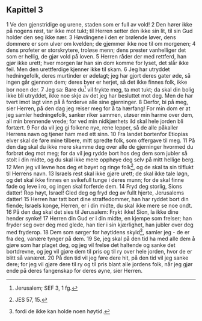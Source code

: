 ## Kapittel 3

1 Ve den gjenstridige og urene, staden som er full av vold!
2 Den hører ikke på nogens røst, tar ikke mot tukt; til Herren setter den ikke sin lit, til sin Gud holder den seg ikke nær.
3 Høvdingene i den er brølende løver, dens dommere er som ulver om kvelden; de gjemmer ikke noe til om morgenen;
4 dens profeter er storskrytere, troløse menn; dens prester vanhelliger det som er hellig, de gjør vold på loven.
5 Herren råder der med rettferd, han gjør ikke urett; hver morgen lar han sin dom komme for lyset, det slår ikke feil. Men den urettferdige kjenner ikke til skam.
6 Jeg har utryddet hedningefolk, deres murtinder er ødelagt; jeg har gjort deres gater øde, så ingen går gjennom dem; deres byer er herjet, så det ikke finnes folk, ikke bor noen der.
7 Jeg sa: Bare du[^1] vil frykte meg, ta mot tukt; da skal din bolig ikke bli utryddet, ikke noe skje av det jeg har besluttet mot deg. Men de har tvert imot lagt vinn på å forderve alle sine gjerninger.
8 Derfor, bi på meg, sier Herren, på den dag jeg reiser meg for å ta hærfang! For min dom er at jeg samler hedningefolk, sanker riker sammen, utøser min harme over dem, all min brennende vrede; for ved min nidkjærhets ild skal hele jorden bli fortært.
9 For da vil jeg gi folkene nye, rene lepper, så de alle påkaller Herrens navn og tjener ham med ett sinn.
10 Fra landet bortenfor Etiopias elver skal de føre mine tilbere, mitt spredte folk, som offergave til meg.
11 På den dag skal du ikke mere skamme deg over alle de gjerninger hvormed du forbrøt deg mot meg; for da vil jeg rydde bort hos deg dem som jubler så stolt i din midte, og du skal ikke mere opphøye deg selv på mitt hellige berg.
12 Men jeg vil levne hos deg et bøyet og ringe folk[^2], og de skal ta sin tilflukt til Herrens navn.
13 Israels rest skal ikke gjøre urett; de skal ikke tale løgn, og det skal ikke finnes en svikefull tunge i deres munn; for de skal finne føde og leve i ro, og ingen skal forferde dem.
14 Fryd deg storlig, Sions datter! Rop høyt, Israel! Gled deg og fryd deg av fullt hjerte, Jerusalems datter!
15 Herren har tatt bort dine straffedommer, han har ryddet bort din fiende; Israels konge, Herren, er i din midte, du skal ikke mere se noe ondt.
16 På den dag skal det sies til Jerusalem: Frykt ikke! Sion, la ikke dine hender synke!
17 Herren din Gud er i din midte, en kjempe som frelser; han fryder seg over deg med glede, han tier i sin kjærlighet, han jubler over deg med fryderop.
18 Dem som sørger for høytidens skyld[^3], samler jeg - de er fra deg, vanære tynger på dem.
19 Se, jeg skal på den tid ha med alle dem å gjøre som har plaget deg, og jeg vil frelse det haltende og sanke det bortdrevne, og jeg vil gjøre dem til pris og til ry over hele jorden, hvor de er blitt så vanæret.
20 På den tid vil jeg føre dere hit, på den tid vil jeg sanke dere; for jeg vil gjøre dere til ry og til pris blant alle jordens folk, når jeg gjør ende på deres fangenskap for deres øyne, sier Herren.

[^1]:  Jerusalem; SEF 3, 1 fg.
[^2]:  JES 57, 15.
[^3]:  fordi de ikke kan holde noen høytid.
